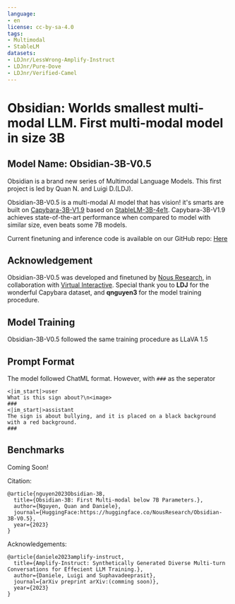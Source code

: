 ```yaml
---
language:
- en
license: cc-by-sa-4.0
tags:
- Multimodal
- StableLM
datasets:
- LDJnr/LessWrong-Amplify-Instruct
- LDJnr/Pure-Dove
- LDJnr/Verified-Camel
---
```


# Obsidian: Worlds smallest multi-modal LLM. First multi-modal model in size 3B

## Model Name: Obsidian-3B-V0.5

Obsidian is a brand new series of Multimodal Language Models. This first project is led by Quan N. and Luigi D.(LDJ).

Obsidian-3B-V0.5 is a multi-modal AI model that has vision! it's smarts are built on [Capybara-3B-V1.9](https://huggingface.co/NousResearch/Capybara-3B-V1.9) based on [StableLM-3B-4e1t](https://huggingface.co/stabilityai/stablelm-3b-4e1t). Capybara-3B-V1.9 achieves state-of-the-art performance when compared to model with similar size, even beats some 7B models.

Current finetuning and inference code is available on our GitHub repo: [Here](https://github.com/NousResearch/Obsidian)

## Acknowledgement

Obsidian-3B-V0.5 was developed and finetuned by [Nous Research](https://huggingface.co/NousResearch), in collaboration with [Virtual Interactive](https://huggingface.co/vilm).
Special thank you to **LDJ** for the wonderful Capybara dataset, and **qnguyen3** for the model training procedure.
## Model Training

Obsidian-3B-V0.5 followed the same training procedure as LLaVA 1.5

## Prompt Format

The model followed ChatML format. However, with `###` as the seperator

```
<|im_start|>user
What is this sign about?\n<image>
###
<|im_start|>assistant
The sign is about bullying, and it is placed on a black background with a red background.
###
```

## Benchmarks

Coming Soon!


Citation:

```
@article{nguyen2023Obsidian-3B,
  title={Obsidian-3B: First Multi-modal below 7B Parameters.},
  author={Nguyen, Quan and Daniele},
  journal={HuggingFace:https://huggingface.co/NousResearch/Obsidian-3B-V0.5},
  year={2023}
}
```

Acknowledgements:

```
@article{daniele2023amplify-instruct,
  title={Amplify-Instruct: Synthetically Generated Diverse Multi-turn Conversations for Effecient LLM Training.},
  author={Daniele, Luigi and Suphavadeeprasit},
  journal={arXiv preprint arXiv:(comming soon)},
  year={2023}
}
```